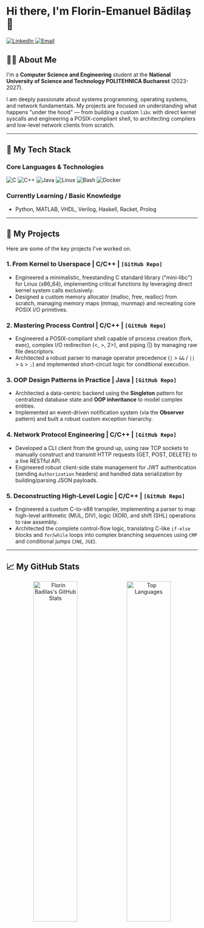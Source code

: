 # Hi there, I'm Florin-Emanuel Bădilaș 👋

<p align="left">
  <a href="https://linkedin.com/in/badilas-florin-emanuel" target="_blank">
    <img src="https://img.shields.io/badge/LinkedIn-0077B5?style=for-the-badge&logo=linkedin&logoColor=white" alt="LinkedIn" />
  </a>
  <a href="mailto:badilasemi@gmail.com">
    <img src="https://img.shields.io/badge/Email-D14836?style=for-the-badge&logo=gmail&logoColor=white" alt="Email" />
  </a>
</p>

## 👨‍💻 About Me

I'm a **Computer Science and Engineering** student at the **National University of Science and Technology POLITEHNICA Bucharest** (2023-2027).

I am deeply passionate about systems programming, operating systems, and network fundamentals. My projects are focused on understanding what happens "under the hood" — from building a custom `libc` with direct kernel syscalls and engineering a POSIX-compliant shell, to architecting compilers and low-level network clients from scratch.

---

## 🚀 My Tech Stack

### Core Languages & Technologies
<p align="left">
  <img src="https://img.shields.io/badge/C-A8B9CC?style=for-the-badge&logo=c&logoColor=white" alt="C" />
  <img src="https://img.shields.io/badge/C++-00599C?style=for-the-badge&logo=cplusplus&logoColor=white" alt="C++" />
  <img src="https://img.shields.io/badge/Java-ED8B00?style=for-the-badge&logo=openjdk&logoColor=white" alt="Java" />
  <img src="https://img.shields.io/badge/Linux-FCC624?style=for-the-badge&logo=linux&logoColor=black" alt="Linux" />
  <img src="https://img.shields.io/badge/Bash-4EAA25?style=for-the-badge&logo=gnubash&logoColor=white" alt="Bash" />
  <img src="https://img.shields.io/badge/Docker-2496ED?style=for-the-badge&logo=docker&logoColor=white" alt="Docker" />
</p>

### Currently Learning / Basic Knowledge
* Python, MATLAB, VHDL, Verilog, Haskell, Racket, Prolog

---

## 🔧 My Projects

Here are some of the key projects I've worked on.

### 1. From Kernel to Userspace | C/C++ | `[GitHub Repo]`
* Engineered a minimalistic, freestanding C standard library ("mini-libc") for Linux (x86_64), implementing critical functions by leveraging direct kernel system calls exclusively.
* Designed a custom memory allocator (malloc, free, realloc) from scratch, managing memory maps (mmap, munmap) and recreating core POSIX I/O primitives.

### 2. Mastering Process Control | C/C++ | `[GitHub Repo]`
* Engineered a POSIX-compliant shell capable of process creation (fork, exec), complex I/O redirection (<, >, 2>), and piping (|) by managing raw file descriptors.
* Architected a robust parser to manage operator precedence (`|` > `&&` / `||` > `&` > `;`) and implemented short-circuit logic for conditional execution.

### 3. OOP Design Patterns in Practice | Java | `[GitHub Repo]`
* Architected a data-centric backend using the **Singleton** pattern for centralized database state and **OOP inheritance** to model complex entities.
* Implemented an event-driven notification system (via the **Observer** pattern) and built a robust custom exception hierarchy.

### 4. Network Protocol Engineering | C/C++ | `[GitHub Repo]`
* Developed a CLI client from the ground up, using raw TCP sockets to manually construct and transmit HTTP requests (GET, POST, DELETE) to a live RESTful API.
* Engineered robust client-side state management for JWT authentication (sending `Authorization` headers) and handled data serialization by building/parsing JSON payloads.

### 5. Deconstructing High-Level Logic | C/C++ | `[GitHub Repo]`
* Engineered a custom C-to-x86 transpiler, implementing a parser to map high-level arithmetic (MUL, DIV), logic (XOR), and shift (SHL) operations to raw assembly.
* Architected the complete control-flow logic, translating C-like `if-else` blocks and `for`/`while` loops into complex branching sequences using `CMP` and conditional jumps (`JNE`, `JGE`).

---

## 📈 My GitHub Stats

<p align="center">
  <img width="48%" src="https://github-readme-stats.vercel.app/api?username=FlorinBadilas&show_icons=true&theme=tokyonight" alt="Florin Badilas's GitHub Stats" />
  <img width="48%" src="https://github-readme-stats.vercel.app/api/top-langs/?username=FlorinBadilas&layout=compact&theme=tokyonight" alt="Top Languages" />
</p>
